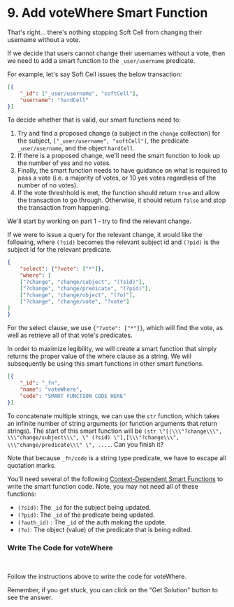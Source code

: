 # 9. Add voteWhere Smart Function

That's right... there's nothing stopping Soft Cell from changing their username without a vote.

If we decide that users cannot change their usernames without a vote, then we need to add a smart function to the `_user/username` predicate.

For example, let's say Soft Cell issues the below transaction:

```json
[{
    "_id": ["_user/username", "softCell"],
    "username": "hardCell"
}]
```

To decide whether that is valid, our smart functions need to:

1. Try and find a proposed change (a subject in the `change` collection) for the subject, `["_user/username", "softCell"]`, the predicate `_user/username`, and the object `hardCell`.
2. If there is a proposed change, we'll need the smart function to look up the number of yes and no votes.
3. Finally, the smart function needs to have guidance on what is required to pass a vote (i.e. a majority of votes, or 10 yes votes regardless of the number of no votes).
4. If the vote threshhold is met, the function should return `true` and allow the transaction to go through. Otherwise, it should return `false` and stop the transaction from happening.

We'll start by working on part 1 - try to find the relevant change.

If we were to issue a query for the relevant change, it would like the following, where `(?sid)` becomes the relevant subject id and `(?pid)` is the subject id for the relevant predicate.

```json
{
    "select": {"?vote": ["*"]},
    "where": [
    ["?change", "change/subject", "(?sid)"],
    ["?change", "change/predicate", "(?pid)"],
    ["?change", "change/object", "(?o)"],
    ["?change", "change/vote", "?vote"]
]
}
```

For the select clause, we use `{"?vote": ["*"]}`, which will find the vote, as well as retrieve all of that vote's predicates.

In order to maximize legibility, we will create a smart function that simply returns the proper value of the where clause as a string. We will subsequently be using this smart functions in other smart functions.

```json
[{
    "_id": "_fn",
    "name": "voteWhere",
    "code": "SMART FUNCTION CODE HERE"
}]
```

To concatenate multiple strings, we can use the `str` function, which takes an infinite number of string arguments (or function arguments that return strings). The start of this smart function will be `(str \"[[\\\"?change\\\", \\\"change/subject\\\", \" (?sid) \"],[\\\"?change\\\", \\\"change/predicate\\\" \", ....`. Can you finish it?

Note that because `_fn/code` is a string type predicate, we have to escape all quotation marks.

You'll need several of the following <a href="" target="_blank">Context-Dependent Smart Functions</a> to write the smart function code. Note, you may not need all of these functions:

- `(?sid)`: The `_id` for the subject being updated.
- `(?pid)`: The `_id` of the predicate being updated.
- `(?auth_id)` : The `_id` of the auth making the update.
- `(?o)`: The object (value) of the predicate that is being edited.

<div class="challenge">
<h3>Write The Code for voteWhere</h3>
<br/>
<p>Follow the instructions above to write the code for voteWhere.</p>
<p>Remember, if you get stuck, you can click on the "Get Solution" button to see the answer.</p>
</div>
<br/>
<br/>
